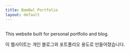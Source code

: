 ```yaml
---
title: BamOwl Portfolio
layout: default
---
```



<section class="portfolio-container">
<div class="portfolioImg">
<img src="" class="portfolioImg">
</div>
<div class="portfolioImg">
</div>
<div class="portfolioImg">
<img src="" class="portfolioImg">
</div>
<div class="portfolioImg">
</div>



</section>


<section class="introduction">
    <p>This website built for personal portfolio and blog.</p>
    <p>이 웹사이트는 개인 블로그와 포트폴리오 용도로 만들어졌습니다.</p>
</section>